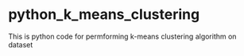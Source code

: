 # python_k_means_clustering
This is python code for permforming k-means clustering algorithm on dataset
